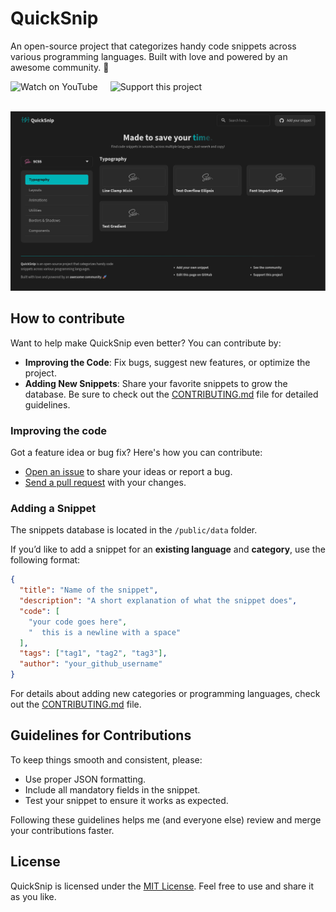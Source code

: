 # QuickSnip

An open-source project that categorizes handy code snippets across various programming languages. Built with love and powered by an awesome community. 🚀

<div style="display: flex">
<a href="https://youtu.be/BhRi7fJzPgk?si=z1sVXU7uRS0bkSEt" target="_blank" style="text-decoration: none;">
  <img src="https://img.shields.io/static/v1?label=&message=Watch%20on%20YouTube&labelColor=FFFFFF&color=FF0000&style=for-the-badge&logo=youtube&logoColor=FF0000" alt="Watch on YouTube" style="margin-right: 20px">
</a>

<a href="https://ko-fi.com/D1D217QALD" target="_blank" style="text-decoration: none;">
  <img src="https://img.shields.io/static/v1?label=&message=Support%20this%20project&labelColor=FFFFFF&color=FF5E5B&style=for-the-badge&logo=ko-fi&logoColor=FF5E5B" alt="Support this project">
</a>
</div>

<br>

![Website preview](/public/preview.png)

## How to contribute

Want to help make QuickSnip even better? You can contribute by:

- **Improving the Code**: Fix bugs, suggest new features, or optimize the project.
- **Adding New Snippets**: Share your favorite snippets to grow the database.
Be sure to check out the [CONTRIBUTING.md](/CONTRIBUTING.md) file for detailed guidelines.

### Improving the code

Got a feature idea or bug fix? Here's how you can contribute:

- [Open an issue](https://github.com/dostonnabotov/sass-template/issues) to share your ideas or report a bug.
- [Send a pull request](https://github.com/dostonnabotov/sass-template/pulls) with your changes.

### Adding a Snippet

The snippets database is located in the `/public/data` folder.

If you’d like to add a snippet for an **existing language** and **category**, use the following format:

```json
{
  "title": "Name of the snippet",
  "description": "A short explanation of what the snippet does",
  "code": [
    "your code goes here",
    "  this is a newline with a space"
  ],
  "tags": ["tag1", "tag2", "tag3"],
  "author": "your_github_username"
}
```

For details about adding new categories or programming languages, check out the [CONTRIBUTING.md](/CONTRIBUTING.md) file.

## Guidelines for Contributions

To keep things smooth and consistent, please:

- Use proper JSON formatting.
- Include all mandatory fields in the snippet.
- Test your snippet to ensure it works as expected.

Following these guidelines helps me (and everyone else) review and merge your contributions faster.

## License

QuickSnip is licensed under the [MIT License](/LICENSE). Feel free to use and share it as you like.